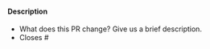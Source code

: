 <!-- Thank you for opening a PR! We really appreciate you taking the time to help out 🙌 -->

#### Description
<!-- Translators, try to follow this pattern when naming your PRs:
"i18(language code): (short description)" -->
- What does this PR change? Give us a brief description. <!-- If it's an update try adding the commits as reference -->
- Closes # <!-- Add an issue number if this PR will close it or remove it. -->

<!--
Here's what will happen next:

1. Our GitHub bots will run to check your changes.
   If they spot any broken links you will see some error messages on this PR.
   Don't hesitate to ask any questions if you're not sure what these mean!

2. In a few minutes, you'll be able to see a preview of your changes on Netlify 🥳

3. One or more of our maintainers will take a look and may ask you to make changes.
   We try to be responsive, but don't worry if this takes a day or two.

4. Reach out to us on Discord with any questions along the way:
   https://discord.com/invite/tauri
-->

